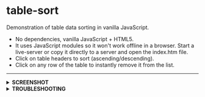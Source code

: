# table-sort
Demonstration of table data sorting in vanilla JavaScript.

* No dependencies, vanilla JavaScript + HTML5.
* It uses JavaScript modules so it won't work offline in a browser. Start a live-server or copy it directly to a server and open the index.htm file.
* Click on table headers to sort (ascending/descending).
* Click on any row of the table to instantly remove it from the list.

***

<details>
<summary><strong>SCREENSHOT</strong></summary>

[see here](./tablesort.png)
</details>

<details>
<summary><strong>TROUBLESHOOTING</strong></summary>

You may get one of those errors in the browser console and the script won't run:

<code>Loading module from “xxxxx/modules/xxxxx.mjs” was blocked because of a disallowed MIME type (“”).</code>

<code>Failed to load module script: The server responded with a non-JavaScript MIME type of "". Strict MIME type checking is enforced for module scripts per HTML spec.</code>

In such cases the server does not know the MIME type of JavaScript modules. A simple renaming to .js (instead of .mjs) won't help. If you are running an Apache server put this into your .htaccess file:
```apache
RewriteEngine on

AddType text/javascript js mjs
```
</details>
